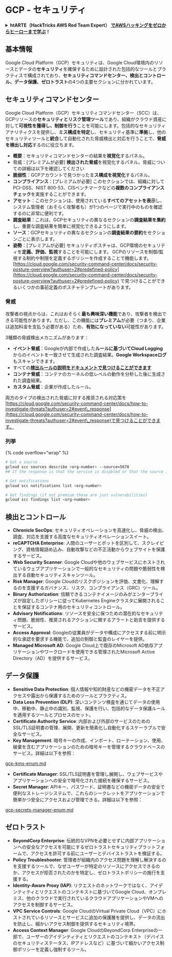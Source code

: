 # GCP - セキュリティ

<details>

<summary><strong>htARTE（HackTricks AWS Red Team Expert）</strong> <a href="https://training.hacktricks.xyz/courses/arte"><strong>でAWSハッキングをゼロからヒーローまで学ぶ</strong></a><strong>！</strong></summary>

HackTricksをサポートする他の方法：

- **HackTricksで企業を宣伝**したい場合や**HackTricksをPDFでダウンロード**したい場合は、[**SUBSCRIPTION PLANS**](https://github.com/sponsors/carlospolop)をチェックしてください！
- [**公式PEASS＆HackTricksスワッグ**](https://peass.creator-spring.com)を入手する
- [**The PEASS Family**](https://opensea.io/collection/the-peass-family)を発見し、独占的な[**NFT**](https://opensea.io/collection/the-peass-family)コレクションを見つける
- **💬 [Discordグループ](https://discord.gg/hRep4RUj7f)**に参加するか、[Telegramグループ](https://t.me/peass)に参加するか、**Twitter** 🐦 [**@hacktricks\_live**](https://twitter.com/hacktricks\_live)をフォローする
- **ハッキングトリックを共有するには、PRを** [**HackTricks**](https://github.com/carlospolop/hacktricks) **および** [**HackTricks Cloud**](https://github.com/carlospolop/hacktricks-cloud) **のGitHubリポジトリに提出してください。**

</details>

## 基本情報

Google Cloud Platform（GCP）セキュリティは、Google Cloud環境内のリソースとデータの**セキュリティ**を確保するために設計された包括的なツールとプラクティスで構成されており、**セキュリティコマンドセンター、検出とコントロール、データ保護、ゼロトラスト**の4つの主要セクションに分かれています。

## **セキュリティコマンドセンター**

Google Cloud Platform（GCP）セキュリティコマンドセンター（SCC）は、GCPリソースの**セキュリティとリスク管理ツール**であり、組織がクラウド資産に対して**可視性を獲得し、制御を行う**ことを可能にします。包括的なセキュリティアナリティクスを提供し、**ミス構成を特定**し、セキュリティ基準に**準拠**し、他のセキュリティツールと**統合**して自動化された脅威検出と対応を行うことで、**脅威を検出し対応**するのに役立ちます。

- **概要**：セキュリティコマンドセンターの結果を**視覚化**するパネル。
- 脅威：\[プレミアムが必要] **検出された脅威**を視覚化するパネル。脅威についての詳細は以下を確認してください
- **脆弱性**：GCPアカウントで見つかった**ミス構成を視覚化**するパネル。
- **コンプライアンス**：\[プレミアムが必要] このセクションでは、組織に対してPCI-DSS、NIST 800-53、CISベンチマークなどの**複数のコンプライアンスチェック**を実施することができます。
- **アセット**：このセクションは、使用されている**すべてのアセットを表示**し、システム管理者（おそらく攻撃者も）が1つのページで実行中のものを確認するのに非常に便利です。
- **調査結果**：これは、GCPセキュリティの異なるセクションの**調査結果を集約**し、重要な調査結果を簡単に視覚化できるようにします。
- **ソース**：GCPセキュリティの異なるセクションの**調査結果の要約**をセクションごとに表示します。
- **姿勢**：\[プレミアムが必要] セキュリティポスチャは、GCP環境のセキュリティを**定義、評価、監視**することを可能にします。 GCPのリソースを制御/監視する制約や制限を定義するポリシーを作成することで機能します。 [https://cloud.google.com/security-command-center/docs/security-posture-overview?authuser=2#predefined-policy](https://cloud.google.com/security-command-center/docs/security-posture-overview?authuser=2#predefined-policy) で見つけることができるいくつかの事前定義のポスチャテンプレートがあります。

### **脅威**

攻撃者の視点からは、これはおそらく**最も興味深い機能**であり、攻撃者を検出できる可能性があります。ただし、この機能には**プレミアム**が必要（つまり、企業は追加料金を支払う必要がある）ため、**有効になっていない**可能性があります。

3種類の脅威検出メカニズムがあります：

- **イベント脅威**：Googleが内部で作成した**ルールに基づいてCloud Logging**からのイベントを一致させて生成された調査結果。**Google Workspaceログ**もスキャンできます。
- すべての[**検出ルールの説明をドキュメントで見つけることができます**](https://cloud.google.com/security-command-center/docs/concepts-event-threat-detection-overview?authuser=2#how\_works)
- **コンテナ脅威**：コンテナのカーネルの低レベルの動作を分析した後に生成された調査結果。
- **カスタム脅威**：企業が作成したルール。

両方のタイプの検出された脅威に対する推奨される対応策を[https://cloud.google.com/security-command-center/docs/how-to-investigate-threats?authuser=2#event\_response](https://cloud.google.com/security-command-center/docs/how-to-investigate-threats?authuser=2#event\_response)で見つけることができます。

### 列挙

{% code overflow="wrap" %}
```bash
# Get a source
gcloud scc sources describe <org-number> --source=5678
## If the response is that the service is disabled or that the source is not found, then, it isn't enabled

# Get notifications
gcloud scc notifications list <org-number>

# Get findings (if not premium these are just vulnerabilities)
gcloud scc findings list <org-number>
```
## 検出とコントロール

- **Chronicle SecOps**: セキュリティオペレーションを高速化し、脅威の検出、調査、対応を支援する高度なセキュリティオペレーションスイート。
- **reCAPTCHA Enterprise**: 人間のユーザーとボットを区別して、スクレイピング、資格情報詰め込み、自動攻撃などの不正活動からウェブサイトを保護するサービス。
- **Web Security Scanner**: Google Cloudや他のウェブサービスにホストされているウェブアプリケーションで一般的なセキュリティの問題や脆弱性を検出する自動セキュリティスキャンツール。
- **Risk Manager**: Google Cloudのリスクポジションを評価、文書化、理解するのを支援するガバナンス、リスク、コンプライアンス（GRC）ツール。
- **Binary Authorization**: 信頼できるコンテナイメージのみがエンタープライズが設定したポリシーに従ってKubernetes Engineクラスタに展開されることを保証するコンテナ用のセキュリティコントロール。
- **Advisory Notifications**: リソースを安全に保つための潜在的なセキュリティ問題、脆弱性、推奨されるアクションに関するアラートと助言を提供するサービス。
- **Access Approval**: Googleの従業員がデータや構成にアクセスする前に明示的な承認を要求する機能で、追加の制御と監査のレイヤーを提供。
- **Managed Microsoft AD**: Google Cloud上で既存のMicrosoft AD依存アプリケーションやワークロードを使用できる管理されたMicrosoft Active Directory（AD）を提供するサービス。

## データ保護

- **Sensitive Data Protection**: 個人情報や知的財産などの機密データを不正アクセスや露出から保護するためのツールとプラクティス。
- **Data Loss Prevention (DLP)**: 深いコンテンツ検査を通じてデータの使用中、移動中、静止中の識別、監視、保護を行い、包括的なデータ保護ルールを適用するツールとプロセスのセット。
- **Certificate Authority Service**: 内部および外部のサービスのためのSSL/TLS証明書の管理、展開、更新を簡素化し自動化するスケーラブルで安全なサービス。
- **Key Management**: 暗号キーの作成、インポート、ローテーション、使用、破棄を含むアプリケーションのための暗号キーを管理するクラウドベースのサービス。詳細は以下を参照：

[gcp-kms-enum.md](gcp-kms-enum.md)

- **Certificate Manager**: SSL/TLS証明書を管理し展開し、ウェブサービスやアプリケーションへの安全で暗号化された接続を確保するサービス。
- **Secret Manager**: APIキー、パスワード、証明書などの機密データの安全で便利なストレージシステムで、これらのシークレットをアプリケーションで簡単かつ安全にアクセスおよび管理できる。詳細は以下を参照：

[gcp-secrets-manager-enum.md](../../gcp-pentesting/gcp-services/gcp-secrets-manager-enum.md)

## ゼロトラスト

- **BeyondCorp Enterprise**: 伝統的なVPNを必要とせずに内部アプリケーションへの安全なアクセスを可能にするゼロトラストセキュリティプラットフォームで、アクセスを許可する前にユーザーとデバイストラストを検証する。
- **Policy Troubleshooter**: 管理者が組織内のアクセス問題を理解し解決するのを支援するツールで、なぜユーザーが特定のリソースにアクセスできるのか、アクセスが拒否されたのかを特定し、ゼロトラストポリシーの施行を支援する。
- **Identity-Aware Proxy (IAP)**: リクエストのネットワークではなく、アイデンティティとリクエストのコンテキストに基づいてGoogle Cloud、オンプレミス、他のクラウドで実行されているクラウドアプリケーションやVMへのアクセスを制御するサービス。
- **VPC Service Controls**: Google CloudのVirtual Private Cloud（VPC）にホストされているリソースとサービスに追加の保護層を提供し、データの流出を防止し、細かいアクセス制御を提供するセキュリティ境界。
- **Access Context Manager**: Google CloudのBeyondCorp Enterpriseの一部で、ユーザーのアイデンティティとリクエストのコンテキスト（デバイスのセキュリティステータス、IPアドレスなど）に基づいて細かいアクセス制御ポリシーを定義し強制するツール。
